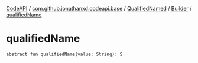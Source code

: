 [CodeAPI](../../../index.md) / [com.github.jonathanxd.codeapi.base](../../index.md) / [QualifiedNamed](../index.md) / [Builder](index.md) / [qualifiedName](.)

# qualifiedName

`abstract fun qualifiedName(value: String): S`